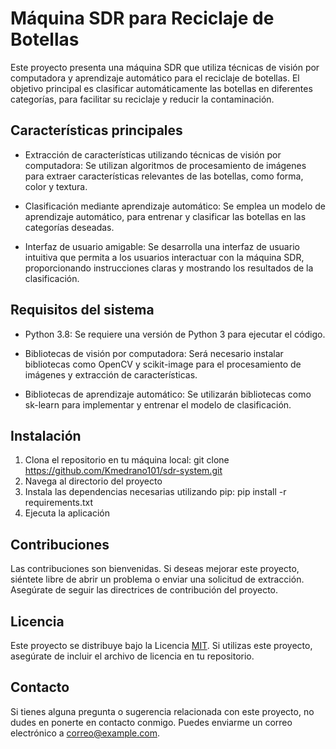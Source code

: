 # Máquina SDR para Reciclaje de Botellas

Este proyecto presenta una máquina SDR que utiliza técnicas de visión por computadora y aprendizaje automático para el reciclaje de botellas. El objetivo principal es clasificar automáticamente las botellas en diferentes categorías, para facilitar su reciclaje y reducir la contaminación.

## Características principales

- Extracción de características utilizando técnicas de visión por computadora: Se utilizan algoritmos de procesamiento de imágenes para extraer características relevantes de las botellas, como forma, color y textura.

- Clasificación mediante aprendizaje automático: Se emplea un modelo de aprendizaje automático, para entrenar y clasificar las botellas en las categorías deseadas.

- Interfaz de usuario amigable: Se desarrolla una interfaz de usuario intuitiva que permita a los usuarios interactuar con la máquina SDR, proporcionando instrucciones claras y mostrando los resultados de la clasificación.

## Requisitos del sistema

- Python 3.8: Se requiere una versión de Python 3 para ejecutar el código.

- Bibliotecas de visión por computadora: Será necesario instalar bibliotecas como OpenCV y scikit-image para el procesamiento de imágenes y extracción de características.

- Bibliotecas de aprendizaje automático: Se utilizarán bibliotecas como sk-learn para implementar y entrenar el modelo de clasificación.

## Instalación

1. Clona el repositorio en tu máquina local: git clone https://github.com/Kmedrano101/sdr-system.git
2. Navega al directorio del proyecto
3. Instala las dependencias necesarias utilizando pip: pip install -r requirements.txt
4. Ejecuta la aplicación


## Contribuciones

Las contribuciones son bienvenidas. Si deseas mejorar este proyecto, siéntete libre de abrir un problema o enviar una solicitud de extracción. Asegúrate de seguir las directrices de contribución del proyecto.

## Licencia

Este proyecto se distribuye bajo la Licencia [MIT](https://opensource.org/licenses/MIT). Si utilizas este proyecto, asegúrate de incluir el archivo de licencia en tu repositorio.

## Contacto

Si tienes alguna pregunta o sugerencia relacionada con este proyecto, no dudes en ponerte en contacto conmigo. Puedes enviarme un correo electrónico a [correo@example.com](mailto:kevin.ejem18@gmail.com).






